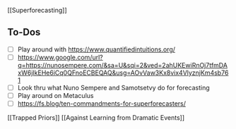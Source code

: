 [[Superforecasting]]
## To-Dos

- [ ] Play around with https://www.quantifiedintuitions.org/
- [ ] https://www.google.com/url?q=https://nunosempere.com/&sa=U&sqi=2&ved=2ahUKEwiRnOj7tfmDAxW6jIkEHe6iCq0QFnoECBEQAQ&usg=AOvVaw3Kx8vix4VlyznjKm4sb761
- [ ] Look thru what Nuno Sempere and Samotsetvy do for forecasting
- [ ] Play around on Metaculus
- [ ] https://fs.blog/ten-commandments-for-superforecasters/

[[Trapped Priors]]
[[Against Learning from Dramatic Events]]
